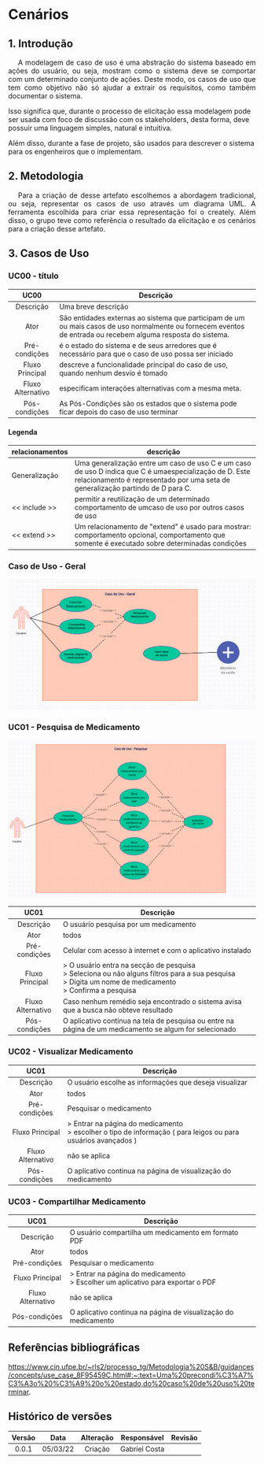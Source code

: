 # Cenários

## 1. Introdução

<p style="text-indent: 20px; text-align: justify">
A modelagem de caso de uso é uma abstração do sistema baseado em ações do usuário, ou seja, mostram como o sistema
deve se comportar com um determinado conjunto de ações.  Deste modo, os casos de uso que tem como objetivo não só ajudar
a extrair os requisitos, como também documentar o sistema. 

Isso significa que, durante o processo de elicitação essa modelagem pode ser usada com foco de discussão com os stakeholders, 
desta forma, deve possuir uma linguagem simples, natural e intuitiva. 

Além disso, durante a fase de projeto, são usados para descrever o sistema para os engenheiros que o implementam. 
</p>

## 2. Metodologia
<p style="text-indent: 20px; text-align: justify">
Para a criação de desse artefato escolhemos a abordagem tradicional, ou seja, representar os casos de uso através um diagrama UML.
A ferramenta escolhida para criar essa representação foi o creately. Além disso, o grupo teve como referência o resultado da elicitação e os 
cenários para a criação desse artefato.  
</p>

## 3. Casos de Uso
### UC00 - título
|UC00|Descrição|
|       :-:                   |--|
|Descrição        |Uma breve descrição |
|Ator             |São entidades externas ao sistema que participam de um ou mais casos de uso normalmente ou fornecem eventos de entrada ou recebem alguma resposta do sistema.|
|Pré-condições    |é o estado do sistema e de seus arredores que é necessário para que o caso de uso possa ser iniciado|
|Fluxo Principal  |descreve a funcionalidade principal do caso de uso, quando nenhum desvio é tomado   |
|Fluxo Alternativo|especificam interações alternativas com a mesma meta.|
|Pós-condições    |As Pós-Condições são os estados que o sistema pode ficar depois do caso de uso terminar   |

#### Legenda


| relacionamentos          | descrição |
| --------      | -------- |
| Generalização | Uma generalização entre um caso de uso C e um caso de uso D indica que C é umaespecialização de D. Este relacionamento é representado por uma seta de generalização partindo de D para C.   |
|  << include >>  |permitir a reutilização de um determinado comportamento de umcaso de uso por outros casos de uso |
|  << extend >>  | Um relacionamento de "extend" é usado para mostrar: comportamento opcional, comportamento que somente é executado sobre determinadas condições|


<!-- link dos para ediar os casos https://app.creately.com/d/Qv2g5exxYgb/edit -->
### Caso de Uso - Geral
 <p align="center">
  <img src="../assets/usecase000.png" alt="MedSus"/>
</p>

### UC01 - Pesquisa de Medicamento

 <p align="center">
  <img src="../assets/usecase001.png" alt="MedSus"/>
</p>

|UC01|Descrição|
|       :-:                   |--|
|Descrição        |O usuário pesquisa por um medicamento   |
|Ator             |todos|
|Pré-condições    |Celular com acesso à internet e com o aplicativo instalado   |
|Fluxo Principal  | >  O usuário entra na secção de pesquisa <br> > Seleciona ou não alguns filtros para a sua pesquisa   <br> > Digita um nome de medicamento <br> > Confirma a pesquisa |
|Fluxo Alternativo|Caso nenhum remédio seja encontrado o sistema avisa que a busca não obteve resultado  |
|Pós-condições    |O aplicativo continua na tela de pesquisa ou entre na página de um medicamento se algum for selecionado|


### UC02 - Visualizar Medicamento


|UC01|Descrição|
|       :-:                   |--|
|Descrição        | O usuário escolhe as informações que deseja visualizar |
|Ator             |todos|
|Pré-condições    | Pesquisar o medicamento |
|Fluxo Principal  | > Entrar na página do medicamento <br> >  escolher o tipo de informação ( para leigos ou para usuários avançados )|
|Fluxo Alternativo| não se aplica |
|Pós-condições    | O aplicativo continua na página de visualização do medicamento |


### UC03 - Compartilhar Medicamento

|UC01|Descrição|
|       :-:                   |--|
|Descrição        | O usuário compartilha um medicamento em formato PDF|
|Ator             |todos|
|Pré-condições    | Pesquisar o medicamento |
|Fluxo Principal  | > Entrar na página do medicamento <br> > Escolher um aplicativo para exportar o PDF   |
|Fluxo Alternativo| não se aplica |
|Pós-condições    | O aplicativo continua na página de visualização do medicamento |

## Referências bibliográficas

https://www.cin.ufpe.br/~rls2/processo_tg/Metodologia%20S&B/guidances/concepts/use_case_8F95459C.html#:~:text=Uma%20precondi%C3%A7%C3%A3o%20%C3%A9%20o%20estado,do%20caso%20de%20uso%20terminar.

## Histórico de versões

| Versão  |   Data   |                        Alteração                         | Responsável   |    Revisão    |
| :-----: | :------: | :------------------------------------------------------: | :---------:   | :-----------: |
|  0.0.1  | 05/03/22 |                         Criação                          | Gabriel Costa |         |
